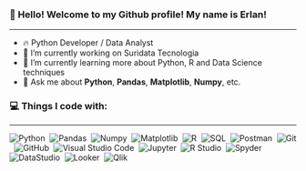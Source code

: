 ### 👋 Hello! Welcome to my Github profile! My name is Erlan!
-----------------------------------------------------------------------------------------------------------------------------------

- 🔥 Python Developer / Data Analyst
- 🔭 I’m currently working on Suridata Tecnologia
- 🌱 I’m currently learning more about Python, R and Data Science techniques
- 💬 Ask me about **Python**, **Pandas**, **Matplotlib**, **Numpy**, etc.

### 💻 Things I code with:
-----------------------------------------------------------------------------------------------------------------------------------
![Python](https://img.shields.io/badge/-Python-05122A?style=flat&logo=python)&nbsp;
![Pandas](https://img.shields.io/badge/-Pandas-05122A?style=flat&logo=python)&nbsp;
![Numpy](https://img.shields.io/badge/-Numpy-05122A?style=flat&logo=python)&nbsp;
![Matplotlib](https://img.shields.io/badge/-Matplotlib-05122A?style=flat&logo=python)&nbsp;
![R](https://img.shields.io/badge/-R-05122A?style=flat&logo=python)&nbsp;
![SQL](https://img.shields.io/badge/-SQL-05122A?style=flat&logo=postgresql)&nbsp;
![Postman](https://img.shields.io/badge/-Postman-05122A?style=flat&logo=postgresql)&nbsp;
![Git](https://img.shields.io/badge/-Git-05122A?style=flat&logo=git)&nbsp;
![GitHub](https://img.shields.io/badge/-GitHub-05122A?style=flat&logo=github)&nbsp;
![Visual Studio Code](https://img.shields.io/badge/-Visual%20Studio%20Code-05122A?style=flat&logo=visual-studio-code&logoColor=007ACC)&nbsp;
![Jupyter](https://img.shields.io/badge/-Jupyter-05122A?style=flat&logo=postgresql)&nbsp;
![R Studio](https://img.shields.io/badge/-RStudio-05122A?style=flat&logo=postgresql)&nbsp;
![Spyder](https://img.shields.io/badge/-Spyder-05122A?style=flat&logo=postgresql)&nbsp;
![DataStudio](https://img.shields.io/badge/-DataStudio-05122A?style=flat&logo=postgresql)&nbsp;
![Looker](https://img.shields.io/badge/-Looker-05122A?style=flat&logo=postgresql)&nbsp;
![Qlik](https://img.shields.io/badge/-Qlik-05122A?style=flat&logo=postgresql)&nbsp;



